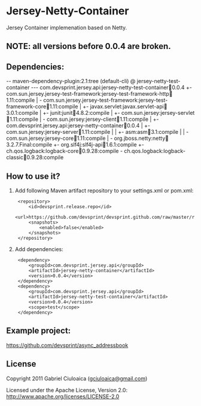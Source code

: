 Jersey-Netty-Container
======================

Jersey Container implemenation based on Netty.

NOTE: all versions before 0.0.4 are broken.
-------------------------------------------


Dependencies:
-------------

-- maven-dependency-plugin:2.1:tree (default-cli) @ jersey-netty-test-container ---
 com.devsprint.jersey.api:jersey-netty-test-container:jar:0.0.4
 +- com.sun.jersey.jersey-test-framework:jersey-test-framework-http:jar:1.11:compile
 |  \- com.sun.jersey.jersey-test-framework:jersey-test-framework-core:jar:1.11:compile
 |     +- javax.servlet:javax.servlet-api:jar:3.0.1:compile
 |     +- junit:junit:jar:4.8.2:compile
 |     +- com.sun.jersey:jersey-servlet:jar:1.11:compile
 |     \- com.sun.jersey:jersey-client:jar:1.11:compile
 | +- com.devsprint.jersey.api:jersey-netty-container:jar:0.0.4
 |  +- com.sun.jersey:jersey-server:jar:1.11:compile
 |  |  +- asm:asm:jar:3.1:compile
 |  |  \- com.sun.jersey:jersey-core:jar:1.11:compile
 |  \- org.jboss.netty:netty:jar:3.2.7.Final:compile
 +- org.slf4j:slf4j-api:jar:1.6.1:compile
 +- ch.qos.logback:logback-core:jar:0.9.28:compile
    \- ch.qos.logback:logback-classic:jar:0.9.28:compile


How to use it?
--------------

1. Add following Maven artifact repository to your settings.xml or pom.xml:
		
		<repository>
			<id>devsprint.release.repo</id>
			<url>https://github.com/devsprint/devsprint.github.com/raw/master/releases/</url>
			<snapshots>
				<enabled>false</enabled>
			</snapshots>
		</repository>

2. Add dependencies:

		<dependency>
			<groupId>com.devsprint.jersey.api</groupId>
			<artifactId>jersey-netty-container</artifactId>
			<version>0.0.4</version>
		</dependency>
		<dependency>
			<groupId>com.devsprint.jersey.api</groupId>
			<artifactId>jersey-netty-test-container</artifactId>
			<version>0.0.4</version>
			<scope>test</scope>
		</dependency>

Example project:
----------------

https://github.com/devsprint/async_addressbook


License
---------------------

Copyright 2011 Gabriel Ciuloaica (gciuloaica@gmail.com)

Licensed under the Apache License, Version 2.0: http://www.apache.org/licenses/LICENSE-2.0
